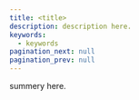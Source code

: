 ```yaml
---
title: <title>
description: description here.
keywords:
  - keywords
pagination_next: null
pagination_prev: null
---
```


summery here.

<!-- truncate -->
